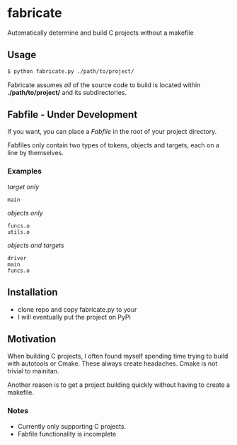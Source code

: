 # fabricate
Automatically determine and build C projects without a makefile

## Usage
```sh
$ python fabricate.py ./path/to/project/
```
Fabricate assumes *all* of the source code to build is located within **./path/to/project/** and its subdirectories.


## Fabfile - Under Development
If you want, you can place a *Fabfile* in the root of your project directory.

Fabfiles only contain two types of tokens, objects and targets, each on a line by themselves.

### Examples
*target only*
```
main
```

*objects only*
```
funcs.o
utils.o
```
*objects and targets*
```
driver
main
funcs.o
```

## Installation
* clone repo and copy fabricate.py to your
* I will eventually put the project on PyPi

## Motivation
When building C projects, I often found myself spending time trying to build with autotools or Cmake.
These always create headaches. Cmake is not trivial to mainitan.

Another reason is to get a project building quickly without having to create a makefile.

### Notes
* Currently only supporting C projects.
* Fabfile functionality is incomplete
